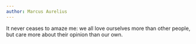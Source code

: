 ```yaml
---
author: Marcus Aurelius
---
```


It never ceases to amaze me: we all love ourselves more than other people, but care more about their opinion than our own.